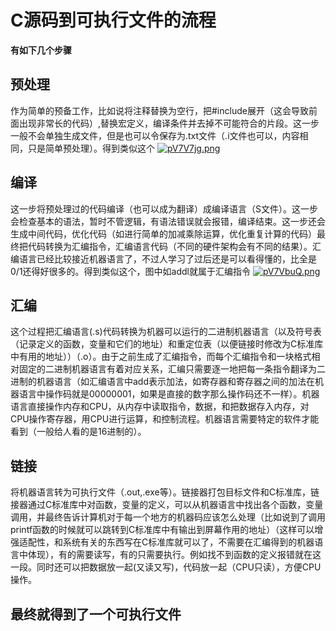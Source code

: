 # C源码到可执行文件的流程
**有如下几个步骤**
## 预处理
作为简单的预备工作，比如说将注释替换为空行，把#include展开（这会导致前面出现非常长的代码）,替换宏定义，编译条件并去掉不可能符合的片段。这一步一般不会单独生成文件，但是也可以令保存为.txt文件（.i文件也可以，内容相同，只是简单预处理）。得到类似这个
<a href="https://imgse.com/i/pV7V7jg"><img src="https://s21.ax1x.com/2025/10/05/pV7V7jg.png" alt="pV7V7jg.png" border="0" /></a>

## 编译
这一步将预处理过的代码编译（也可以成为翻译）成编译语言（S文件）。这一步会检查基本的语法，暂时不管逻辑，有语法错误就会报错，编译结束。这一步还会生成中间代码，优化代码（如进行简单的加减乘除运算，优化重复计算的代码）最终把代码转换为汇编指令，汇编语言代码（不同的硬件架构会有不同的结果）。汇编语言已经比较接近机器语言了，不过人学习了过后还是可以看得懂的，比全是0/1还得好很多的。得到类似这个，图中如addl就属于汇编指令
<a href="https://imgse.com/i/pV7VbuQ"><img src="https://s21.ax1x.com/2025/10/05/pV7VbuQ.png" alt="pV7VbuQ.png" border="0" /></a>

## 汇编
这个过程把汇编语言(.s)代码转换为机器可以运行的二进制机器语言（以及符号表（记录定义的函数，变量和它们的地址）和重定位表（以便链接时修改为C标准库中有用的地址））（.o）。由于之前生成了汇编指令，而每个汇编指令和一块格式相对固定的二进制机器语言有着对应关系，汇编只需要逐一地把每一条指令翻译为二进制的机器语言（如汇编语言中add表示加法，如寄存器和寄存器之间的加法在机器语言中操作码就是00000001，如果是直接的数字那么操作码还不一样）。机器语言直接操作内存和CPU，从内存中读取指令，数据，和把数据存入内存，对CPU操作寄存器，用CPU进行运算，和控制流程。机器语言需要特定的软件才能看到（一般给人看的是16进制的）。

## 链接
将机器语言转为可执行文件（.out,.exe等）。链接器打包目标文件和C标准库，链接器通过C标准库中对函数，变量的定义，可以从机器语言中找出各个函数，变量调用，并最终告诉计算机对于每一个地方的机器码应该怎么处理（比如说到了调用printf函数的时候就可以跳转到C标准库中有输出到屏幕作用的地址）（这样可以增强适配性，和系统有关的东西写在C标准库就可以了，不需要在汇编得到的机器语言中体现），有的需要读写，有的只需要执行。例如找不到函数的定义报错就在这一段。同时还可以把数据放一起(又读又写)，代码放一起（CPU只读），方便CPU操作。

## 最终就得到了一个可执行文件
